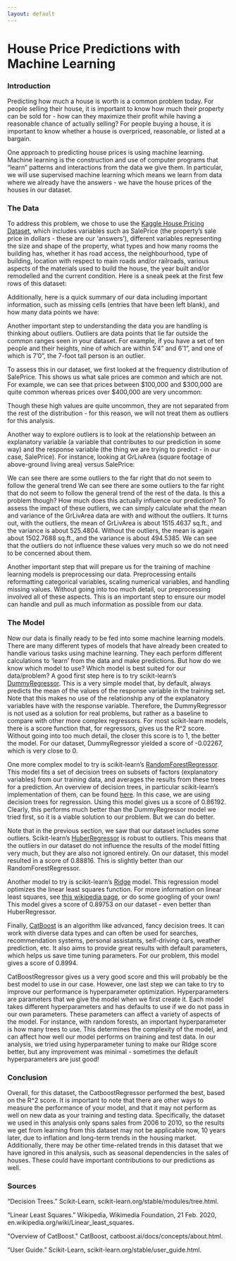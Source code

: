 ```yaml
---
layout: default
---
```


# House Price Predictions with Machine Learning

### Introduction

Predicting how much a house is worth is a common problem today. For people selling their house, it is important to know how much their property can be sold for - how can they maximize their profit while having a reasonable chance of actually selling? For people buying a house, it is important to know whether a house is overpriced, reasonable, or listed at a bargain.

One approach to predicting house prices is using machine learning. Machine learning is the construction and use of computer programs that “learn” patterns and interactions from the data we give them. In particular, we will use supervised machine learning which means we learn from data where we already have the answers - we have the house prices of the houses in our dataset. 


### The Data

To address this problem, we chose to use the [Kaggle House Pricing Dataset](https://www.kaggle.com/c/home-data-for-ml-course/overview), which includes variables such as SalePrice (the property’s sale price in dollars - these are our ‘answers’), different variables representing the size and shape of the property, what types and how many rooms the building has, whether it has road access, the neighbourhood, type of building, location with respect to main roads and/or railroads, various aspects of the materials used to build the house, the year built and/or remodelled and the current condition. Here is a sneak peek at the first few rows of this dataset:


Additionally, here is a quick summary of our data including important information, such as missing cells (entries that have been left blank), and how many data points we have: 

Another important step to understanding the data you are handling is thinking about outliers. Outliers are data points that lie far outside the common ranges seen in your dataset. For example, if you have a set of ten people and their heights, nine of which are within 5’4” and 6’1”, and one of which is 7’0”, the 7-foot tall person is an outlier. 

To assess this in our dataset, we first looked at the frequency distribution of SalePrice. This shows us what sale prices are common and which are not. For example, we can see that prices between $100,000 and $300,000 are quite common whereas prices over $400,000 are very uncommon:

Though these high values are quite uncommon, they are not separated from the rest of the distribution - for this reason, we will not treat them as outliers for this analysis. 

Another way to explore outliers is to look at the relationship between an explanatory variable (a variable that contributes to our prediction in some way) and the response variable (the thing we are trying to predict - in our case, SalePrice). For instance, looking at GrLivArea (square footage of above-ground living area) versus SalePrice:


We can see there are some outliers to the far right that do not seem to follow the general trend We can see there are some outliers to the far right that do not seem to follow the general trend of the rest of the data. Is this a problem though? How much does this actually influence our prediction? To assess the impact of these outliers, we can simply calculate what the mean and variance of the GrLivArea data are with and without the outliers. It turns out, with the outliers, the mean of GrLivArea is about 1515.4637 sq.ft., and the variance is about 525.4804. Without the outliers, the mean is again about 1502.7688 sq.ft., and the variance is about 494.5385. We can see that the outliers do not influence these values very much so we do not need to be concerned about them. 

Another important step that will prepare us for the training of machine learning models is preprocessing our data. Preprocessing entails reformatting categorical variables, scaling numerical variables, and handling missing values. Without going into too much detail, our preprocessing involved all of these aspects. This is an important step to ensure our model can handle and pull as much information as possible from our data. 

### The Model

Now our data is finally ready to be fed into some machine learning models. There are many different types of models that have already been created to handle various tasks using machine learning. They each perform different calculations to ‘learn’ from the data and make predictions. But how do we know which model to use? Which model is best suited for our data/problem? A good first step here is to try scikit-learn’s [DummyRegressor](https://scikit-learn.org/stable/modules/generated/sklearn.dummy.DummyRegressor.html). This is a very simple model that, by default, always predicts the mean of the values of the response variable in the training set. Note that this makes no use of the relationship any of the explanatory variables have with the response variable. Therefore, the DummyRegressor is not used as a solution for real problems, but rather as a baseline to compare with other more complex regressors. For most scikit-learn models, there is a score function that, for regressors, gives us the R^2 score. Without going into too much detail, the closer this score is to 1, the better the model. For our dataset, DummyRegressor yielded a score of -0.02267, which is very close to 0.

One more complex model to try is scikit-learn’s [RandomForestRegressor](https://scikit-learn.org/stable/modules/generated/sklearn.ensemble.RandomForestRegressor.html). This model fits a set of decision trees on subsets of factors (explanatory variables) from our training data, and averages the results from these trees for a prediction. An overview of decision trees, in particular scikit-learn’s implementation of them, can be found [here](https://scikit-learn.org/stable/modules/tree.html). In this case, we are using decision trees for regression. Using this model gives us a score of 0.86192. Clearly, this performs much better than the DummyRegressor model we tried first, so it is a viable solution to our problem. But we can do better. 

Note that in the previous section, we saw that our dataset includes some outliers. Scikit-learn’s [HuberRegressor](https://scikit-learn.org/stable/modules/generated/sklearn.linear_model.HuberRegressor.html?highlight=huberregressor#sklearn.linear_model.HuberRegressor) is robust to outliers. This means that the outliers in our dataset do not influence the results of the model fitting very much, but they are also not ignored entirely. On our dataset, this model resulted in a score of 0.88816. This is slightly better than our RandomForestRegressor.

Another model to try is scikit-learn’s [Ridge](https://scikit-learn.org/stable/modules/generated/sklearn.linear_model.Ridge.html) model. This regression model optimizes the linear least squares function. For more information on linear least squares, see [this wikipedia page](https://en.wikipedia.org/wiki/Linear_least_squares), or do some googling of your own! This model gives a score of 0.89753 on our dataset - even better than HuberRegressor. 

Finally, [CatBoost](https://catboost.ai/docs/concepts/about.html) is an algorithm like advanced, fancy decision trees. It can work with diverse data types and can often be used for searches, recommendation systems, personal assistants, self-driving cars, weather prediction, etc. It also aims to provide great results with default parameters, which helps us save time tuning parameters. For our problem, this model gives a score of 0.8994. 

CatBoostRegressor gives us a very good score and this will probably be the best model to use in our case. However, one last step we can take to try to improve our performance is hyperparameter optimization. Hyperparameters are parameters that we give the model when we first create it. Each model takes different hyperparameters and has defaults to use if we do not pass in our own parameters. These parameters can affect a variety of aspects of the model. For instance, with random forests, an important hyperparameter is how many trees to use. This determines the complexity of the model, and can affect how well our model performs on training and test data. In our analysis, we tried using hyperparameter tuning to make our RIdge score better, but any improvement was minimal - sometimes the default hyperparameters are just good!

### Conclusion
Overall, for this dataset, the CatboostRegressor performed the best, based on the R^2 score. It is important to note that there are other ways to measure the performance of your model, and that it may not perform as well on new data as your training and testing data. Specifically, the dataset we used in this analysis only spans sales from 2006 to 2010, so the results we get from learning from this dataset may not be applicable now, 10 years later, due to inflation and long-term trends in the housing market. Additionally, there may be other time-related trends in this dataset that we have ignored in this analysis, such as seasonal dependencies in the sales of houses. These could have important contributions to our predictions as well. 

### Sources
“Decision Trees.” Scikit-Learn, scikit-learn.org/stable/modules/tree.html.

“Linear Least Squares.” Wikipedia, Wikimedia Foundation, 21 Feb. 2020, en.wikipedia.org/wiki/Linear_least_squares.

"Overview of CatBoost." CatBoost, catboost.ai/docs/concepts/about.html.

“User Guide.” Scikit-Learn, scikit-learn.org/stable/user_guide.html.
